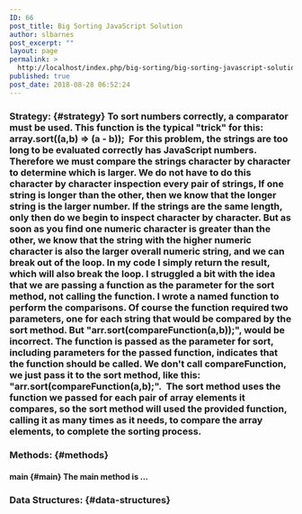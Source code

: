 ```yaml
---
ID: 66
post_title: Big Sorting JavaScript Solution
author: slbarnes
post_excerpt: ""
layout: page
permalink: >
  http://localhost/index.php/big-sorting/big-sorting-javascript-solution/
published: true
post_date: 2018-08-28 06:52:24
---
```

### Strategy: {#strategy} To sort numbers correctly, a comparator must be used. This function is the typical "trick" for this: array.sort((a,b) => (a - b));  For this problem, the strings are too long to be evaluated correctly has JavaScript numbers. Therefore we must compare the strings character by character to determine which is larger. We do not have to do this character by character inspection every pair of strings, If one string is longer than the other, then we know that the longer string is the larger number. If the strings are the same length, only then do we begin to inspect character by character. But as soon as you find one numeric character is greater than the other, we know that the string with the higher numeric character is also the larger overall numeric string, and we can break out of the loop. In my code I simply return the result, which will also break the loop. I struggled a bit with the idea that we are passing a function as the parameter for the sort method, not calling the function. I wrote a named function to perform the comparisons. Of course the function required two parameters, one for each string that would be compared by the sort method. But "arr.sort(compareFunction(a,b));", would be incorrect. The function is passed as the parameter for sort, including parameters for the passed function, indicates that the function should be called. We don't call compareFunction, we just pass it to the sort method, like this: "arr.sort(compareFunction(a,b);".  The sort method uses the function we passed for each pair of array elements it compares, so the sort method will used the provided function, calling it as many times as it needs, to compare the array elements, to complete the sorting process. 

### Methods: {#methods}

#### main {#main} The main method is … 

### Data Structures: {#data-structures}